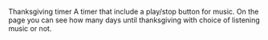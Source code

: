 Thanksgiving timer 
A timer that include a play/stop button for music. On the page you can see how many days until thanksgiving with choice of listening music or not.
